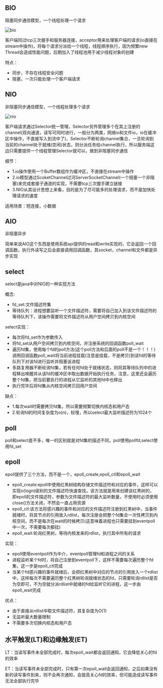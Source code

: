 ## BIO

阻塞同步通信模型，一个线程处理一个请求

![bio](https://pcsdata.baidu.com/thumbnail/8a9257fd0k700cf216d47bfc4ad8737b?fid=1508469986-16051585-733691224096521&rt=pr&sign=FDTAER-yUdy3dSFZ0SVxtzShv1zcMqd-mxUIvv59fM0Lg%2BONaWLpAwPTQ7A%3D&expires=2h&chkv=0&chkbd=0&chkpc=&dp-logid=1275034477&dp-callid=0&time=1619085600&size=c1600_u1600&quality=100&vuk=-&ft=video)

客户端同过tcp三次握手和服务器连接，acceptor用来处理客户端的请求(io直接在stream中操作)，将每个请求分派给一个线程，线程顺序执行，因为频繁new Thread会造成性能问题，后期加入了线程池用于减少线程对象的创建

特点：
  - 同步，不存在线程安全问题
  - 阻塞，一次只能处理一个客户端请求

## NIO

非阻塞同步通信模型，一个线程处理多个请求

![nio](https://pcsdata.baidu.com/thumbnail/d9000ce1aq06a9782c479101c29f6e66?fid=1508469986-16051585-254446546933029&rt=pr&sign=FDTAER-yUdy3dSFZ0SVxtzShv1zcMqd-%2F%2BwD%2FY5%2Bo1hExLJI7%2B%2BgGczCwlQ%3D&expires=2h&chkv=0&chkbd=0&chkpc=&dp-logid=1401519158&dp-callid=0&time=1619085600&size=c1600_u1600&quality=100&vuk=-&ft=video)

客户端请求通过Selector统一管理，Selector另外管理多个在其上注册的channel(双向通道，读写可同时进行，一般分为两类，网络io和文件io，io在缓冲区中操作，不直接写入到流中了)，Selector不断轮询channel集合，一旦轮询到当前的channel处于就绪(空闲)状态，则分派任务给channel执行，所以服务端这边只需要提供一个线程管理Selector就可以，做到非阻塞同步通信

细节：
  - 1.io操作使用一个Buffer数组作为缓冲区，不直接在stream中操作
  - 2.io模型通过ScoketChannel过河ServerSocketChannel(一个阻塞一个非阻塞)来完成套接子通道的实现，不需要tcp三次握手建立链接
  - 3.NIO从其设计思想上来看，目的是为了尽可能多的处理请求，而不是加快处理请求的速度

适用场景：短连接，小数据

## AIO

非阻塞异步

简单来说AIO这个东西是使用系统api提供的read和write实现的，它会返回一个回调函数，执行外读写之后会直接调用回调函数，其socket，channel和文件都是异步实现

## select

select是java中对NIO的一种实现方法

概念:
  - fd_set:文件描述符集
  - 等待队列：进程想要监听一个文件描述符，需要将自己加入到该文件描述符的等待队列下，该操作需要将文件描述符从用户空间拷贝到内核空间

select实现：
  - 每次将fd_set作为参数传入
  - 将fd_set从用户空间拷贝到内核空间，并注册系统的回调函数poll_wait
  - 遍历fd集，使用每个fd的poll方法(这个poll方法和后面的poll不是一个！！！)调用回调函数poll_wait将当前进程挂载(注意是挂载，不是拷贝)到该fd的等待队列下对该fd进行监听并阻塞该进程
  - 多路复用器不断轮询fd集，若有任何fd处于就绪状态，则将其等待队列中的进程移出唤醒并从该fd的缓冲区中取出数据开始执行任务，注意，这里还会遍历整个fd集，把当前要执行的进程从它监听的其他fd中也移出
  - 执行完毕后将fd集从内核空间拷贝回用户空间

缺点：
  - 1.每次wait时需要拷贝fd集，所以需要频繁切换内核态和用户态
  - 2.轮询fd的时间复杂度为o(n)，较慢，所以select最大监听描述符为1024个

## poll

poll和select差不多，唯一的区别就是对fd集的描述不同，poll使用pollfd,select使用fd_set

## epoll

epoll提供了三个方法，而不是一个，epoll_create,epoll_ctl和epoll_wait
  - epoll_create:epoll中使用红黑树结构存储文件描述符和对应的事件，这样可以实现o(logn)级别的文件描述符快速查找，该方法就是用来创建该红黑树的，即epoll的文件描述符，参数为文件描述符的最大监听数量，不使用时必须使用close()方法关闭，不然会一直占用资源
  - epoll_ctl:该方法将感兴趣的事件和对应的文件描述符注册到红黑树中，当事件就绪时，将其节点的引用放入rdlist，每次注册会把整个fd集合一次性拷贝到内核空间，而不是每次在wait的时候拷贝(这意味着进程也只需要挂到eventpoll中一次，不需要每次都挂)
  - epoll_wait:轮询红黑树，等待内核发来的rdlist，执行其中所有的请求

实现：
  - epoll使用eventpoll作为中介，eventpoll管理fd和进程之间的关系
  - 进程监听某个fd时，将自己注册到eventpoll下，这样不需要每次遍历整个fd集，这一步是epoll_ctl完成
  - 当某个fd感兴趣的事件就绪后，会把红黑树中对应的节点的引用放入一个rdlist中，这样每次不需要遍历整个红黑树轮询就绪状态的fd，只需要轮询rdlist是否为空即可，不为空就分派rdlist中就绪的fd给监听它的进程，这一步由epoll_wait完成

优点：
  - 由于直接从rdlist中取文件描述符，其复杂度为O(1)
  - 无监听最大数量限制
  - 不需要多次切换内核态和用户态

## 水平触发(LT)和边缘触发(ET)

LT：当读写事件未全部完成时，每次epoll_wait都会返回通知，它会降低关心的fd的效率

ET：当读写事件未全部完成时，只有第一次epoll_wait会返回通知，之后如果没有新的读写事件到来，则不会再次通知，会提高关心fd的效率，但可能造成读写事件无法全部执行完毕


